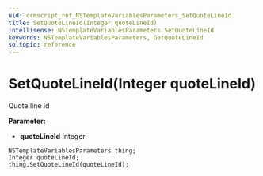 ```yaml
---
uid: crmscript_ref_NSTemplateVariablesParameters_SetQuoteLineId
title: SetQuoteLineId(Integer quoteLineId)
intellisense: NSTemplateVariablesParameters.SetQuoteLineId
keywords: NSTemplateVariablesParameters, GetQuoteLineId
so.topic: reference
---
```


# SetQuoteLineId(Integer quoteLineId)

Quote line id

**Parameter:** 
* **quoteLineId** Integer

```crmscript
NSTemplateVariablesParameters thing;
Integer quoteLineId;
thing.SetQuoteLineId(quoteLineId);
```

